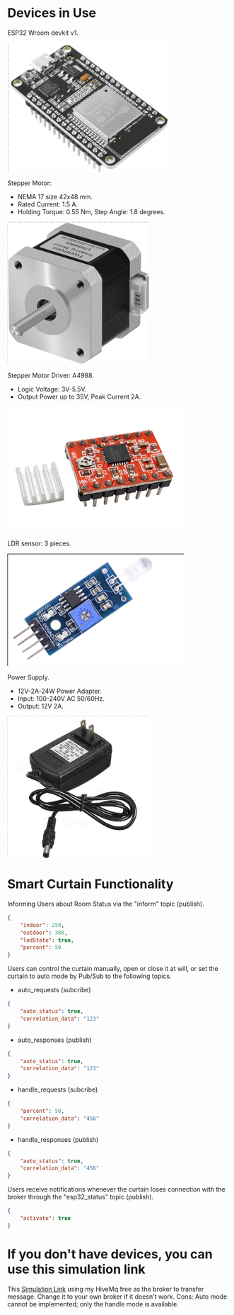 # Devices in Use
ESP32 Wroom devkit v1.

![esp32](./images/ESP32.png)

Stepper Motor: 
- NEMA 17 size 42x48 mm.
- Rated Current: 1.5 A.
- Holding Torque: 0.55 Nm, Step Angle: 1.8 degrees.

![stepper motor](./images/stepper%20motor.png)

Stepper Motor Driver: A4988.
- Logic Voltage: 3V-5.5V.
- Output Power up to 35V, Peak Current 2A.

![A4988](./images/motor%20driver.png)

LDR sensor: 3 pieces.

![LDR](./images/LDR.png)

Power Supply.
- 12V-2A-24W Power Adapter.
- Input: 100-240V AC 50/60Hz.
- Output: 12V 2A.

![AC](./images/AC.png)
# Smart Curtain Functionality
Informing Users about Room Status via the "inform" topic (publish).
```json
{
    "indoor": 250,
    "outdoor": 300,
    "ledState": true,
    "percent": 50
}
```
Users can control the curtain manually, open or close it at will, or set the curtain to auto mode by Pub/Sub to the following topics.
- auto_requests (subcribe)
```json
{
    "auto_status": true,
    "correlation_data": "123" 
}
```
- auto_responses (publish)
```json
{
    "auto_status": true,
    "correlation_data": "123"
}
```
- handle_requests (subcribe)
```json
{		
    "percent": 50,
    "correlation_data": "456"
}
```
- handle_responses (publish)
```json
{
    "auto_status": true,
    "correlation_data": "456"
}
```
Users receive notifications whenever the curtain loses connection with the broker through the "esp32_status" topic (publish).
```json
{
    "activate": true
}
```
# If you don't have devices, you can use this simulation link
This [Simulation Link](https://wokwi.com/projects/388457419407634433) using my HiveMq free as the broker to transfer message. Change it to your own broker if it doesn't work.
Cons: Auto mode cannot be implemented; only the handle mode is available.